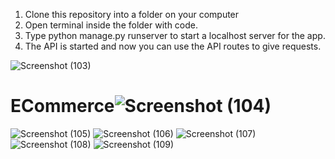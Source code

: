 1. Clone this repository into a folder on your computer
2. Open terminal inside the folder with code.
3. Type python manage.py runserver to start a localhost server for the app.
4. The API is started and now you can use the API routes to give requests.

![Screenshot (103)](https://user-images.githubusercontent.com/104364993/213156782-5f3cf01c-ecd8-4c6e-9a5a-2e6ef66a086e.png)
# ECommerce![Screenshot (104)](https://user-images.githubusercontent.com/104364993/213156966-f9aac38c-aa00-426b-958d-e9eb63f90740.png)
![Screenshot (105)](https://user-images.githubusercontent.com/104364993/213157004-695bf157-79d4-473a-81bd-dd11f7b62e90.png)
![Screenshot (106)](https://user-images.githubusercontent.com/104364993/213157026-fdf53b0a-8f5f-418f-a59b-c047736221de.png)
![Screenshot (107)](https://user-images.githubusercontent.com/104364993/213157057-ada1cdfc-edee-443c-900d-cefd621778b2.png)
![Screenshot (108)](https://user-images.githubusercontent.com/104364993/213157079-fd46bd51-f373-4cad-aa5a-50eb4461d118.png)
![Screenshot (109)](https://user-images.githubusercontent.com/104364993/213157106-ffd48345-36e7-49c2-baa4-6cff17032c7d.png)
